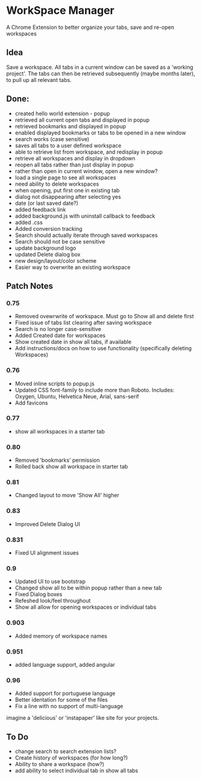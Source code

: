 # WorkSpace Manager

A Chrome Extension to better organize your tabs, save and re-open workspaces

## Idea
Save a workspace. All tabs in a current window can be saved as a 'working project'. The tabs can then be retrieved  subsequently (maybe months later), to pull up all relevant tabs.


## Done:
* created hello world extension - popup
* retrieved all current open tabs and displayed in popup
* retrieved bookmarks and displayed in popup
* enabled displayed bookmarks or tabs to be opened in a new window
* search works (case sensitive)
* saves all tabs to a user defined workspace
* able to retrieve list from workspace, and redisplay in popup
* retrieve all workspaces and display in dropdown
* reopen all tabs rather than just display in popup
* rather than open in current window, open a new window?
* load a single page to see all workspaces
* need ability to delete workspaces
* when opening, put first one in existing tab
* dialog not disappearing after selecting yes
* date (or last saved date?)
* added feedback link
* added background.js with uninstall callback to feedback
* added .css 
* Added conversion tracking
* Search should actually iterate through saved workspaces
* Search should not be case sensitive
* update background logo
* updated Delete dialog box
* new design/layout/color scheme
* Easier way to overwrite an existing workspace


## Patch Notes

### 0.75
* Removed ovewrwrite of workspace. Must go to Show all and delete first
* Fixed issue of tabs list clearing after saving workspace
* Search is no longer case-sensitive
* Added Created date for workspaces
* Show created date in show all tabs, if available
* Add instructions/docs on how to use functionality (specifically deleting Workspaces)

### 0.76
* Moved inline scripts to popup.js
* Updated CSS font-family to include more than Roboto. Includes: Oxygen, Ubuntu, Helvetica Neue, Arial, sans-serif
* Add favicons

### 0.77
* show all workspaces in a starter tab

### 0.80
* Removed 'bookmarks' permission
* Rolled back show all workspace in starter tab

### 0.81
* Changed layout to move 'Show All' higher

### 0.83
* Improved Delete Dialog UI

### 0.831
* Fixed UI alignment issues

### 0.9
* Updated UI to use bootstrap
* Changed show all to be within popup rather than a new tab
* Fixed Dialog boxes
* Refeshed look/feel throughout
* Show all allow for opening workspaces or individual tabs

### 0.903
* Added memory of workspace names

### 0.951
* added language support, added angular

### 0.96
* Added support for portuguese language
* Better identation for some of the files
* Fix a line with no support of multi-language

imagine a 'delicious' or 'instapaper' like site for your projects.

## To Do
* change search to search extension lists?
* Create history of workspaces (for how long?)
* Ability to share a workspace (how?)
* add ability to select individual tab in show all tabs





